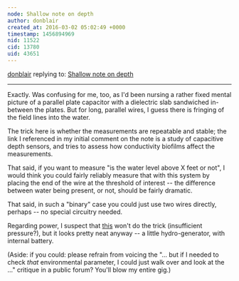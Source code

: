 ```yaml
---
node: Shallow note on depth
author: donblair
created_at: 2016-03-02 05:02:49 +0000
timestamp: 1456894969
nid: 11522
cid: 13780
uid: 43651
---
```




[donblair](../profile/donblair) replying to: [Shallow note on depth](../notes/donblair/01-14-2015/shallow-note-on-depth)

----
Exactly.  Was confusing for me, too, as I'd been nursing a rather fixed mental picture of a parallel plate capacitor with a dielectric slab sandwiched in-between the plates.  But for long, parallel wires, I guess there is fringing of the field lines into the water. 

The trick here is whether the measurements are repeatable and stable; the link I referenced in my initial comment on the note is a study of capacitive depth sensors, and tries to assess how conductivity biofilms affect the measurements.

That said, if you want to measure "is the water level above X feet or not",  I would think you could fairly reliably measure that with this system by placing the end of the wire at the threshold of interest -- the difference between water being present, or not, should be fairly dramatic.

That said, in such a "binary" case you could just use two wires directly, perhaps -- no special circuitry needed.

Regarding power, I suspect that [this](http://www.seeedstudio.com/depot/36V-Micro-hydro-generator-p-634.html
) won't do the trick (insufficient pressure?), but it looks pretty neat anyway -- a little hydro-generator, with internal battery.

(Aside: if you could: please refrain from voicing the "... but if I needed to check *that* environmental parameter, I could just walk over and look at the ..." critique in a public forum?  You'll blow my entire gig.)

